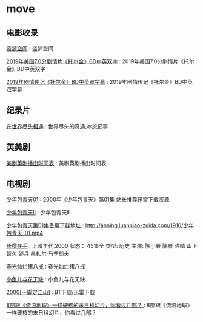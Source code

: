# move

## 电影收录

[盗梦空间](https://zhidao.baidu.com/question/1447067851124930300.html) : 盗梦空间

[2019年美国7.0分剧情片《托尔金》BD中英双字](https://www.dy2018.com/i/101030.html) : 2019年美国7.0分剧情片《托尔金》BD中英双字 

[2019年剧情传记《托尔金》BD中英双字幕](https://www.dytt8.net/html/gndy/dyzz/20190728/58910.html) : 2019年剧情传记《托尔金》BD中英双字幕

## 纪录片

[在世界尽头相遇](https://www.btmao.cc/v/8841.html) : 世界尽头的奇遇,冰旅记事


## 英美剧

[美剧英剧播出时间表](http://huo360.cc/calendar) : 美剧英剧播出时间表 

## 电视剧

[少年包青天01](http://11k.tw/DLJ/51821_downid_xl0.shtml) : 2000年《少年包青天》第01集 站长推荐迅雷下载资源

[少年包青天Ⅱ](https://www.btmao.cc/v/23010.html) : 少年包青天Ⅱ 

[少年包青天第01集备用下载地址](http://anning.luanniao-zuida.com/1910/少年包青天-01.mp4) : http://anning.luanniao-zuida.com/1910/少年包青天-01.mp4

[长缨在手](http://370kan.com/ju/11594) : 上映年代:2000 状态： 45集全 类型: 历史 主演: 陈小春   陈晨   许晴   山下智久   邵兵   桑扎尔·马季耶夫   

[春光灿烂猪八戒](http://370kan.com/ju/18585) : 春光灿烂猪八戒

[小鱼儿与花无缺](http://370kan.com/ju/21164) : 小鱼儿与花无缺 

[2000[一脚定江山]](http://www.xiepp.com/guochantv/35315.html) : BT下载/迅雷下载 

[8部跟《流浪地球》一样硬核的末日科幻片，你看过几部？ ](https://movie.xunlei.com/circles/34/posts/1081446?entrypage=xlx_startup_page&entry=xlx_banner) : 8部跟《流浪地球》一样硬核的末日科幻片，你看过几部？  



